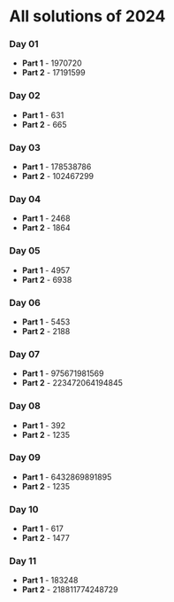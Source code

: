 # All solutions of 2024

### Day 01

- **Part 1** - 1970720
- **Part 2** - 17191599

### Day 02

- **Part 1** - 631
- **Part 2** - 665

### Day 03

- **Part 1** - 178538786
- **Part 2** - 102467299

### Day 04

- **Part 1** - 2468
- **Part 2** - 1864

### Day 05

- **Part 1** - 4957
- **Part 2** - 6938

### Day 06

- **Part 1** - 5453
- **Part 2** - 2188

### Day 07

- **Part 1** - 975671981569
- **Part 2** - 223472064194845

### Day 08

- **Part 1** - 392
- **Part 2** - 1235

### Day 09

- **Part 1** - 6432869891895
- **Part 2** - 1235

### Day 10

- **Part 1** - 617
- **Part 2** - 1477

### Day 11

- **Part 1** - 183248
- **Part 2** - 218811774248729